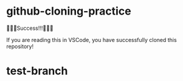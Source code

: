 # github-cloning-practice

🎉🎉🎉Success!!!🎉🎉🎉

If you are reading this in VSCode, you have successfully cloned this repository!

# test-branch